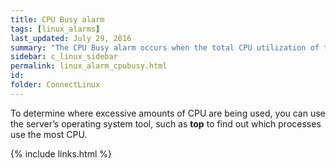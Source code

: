 ```yaml
---
title: ﻿CPU Busy alarm
tags: [linux_alarms]
last_updated: July 29, 2016
summary: "The CPU Busy alarm occurs when the total CPU utilization of the system exceeds a threshold. The CPU may encounter a large number of requests, or you may have un-tuned SQL, which uses excessive amounts of CPU."
sidebar: c_linux_sidebar
permalink: linux_alarm_cpubusy.html
id:
folder: ConnectLinux
---
```



To determine where excessive amounts of CPU are being used, you can use the server’s operating system tool, such as **top** to find out which processes use the most CPU.


{% include links.html %}
